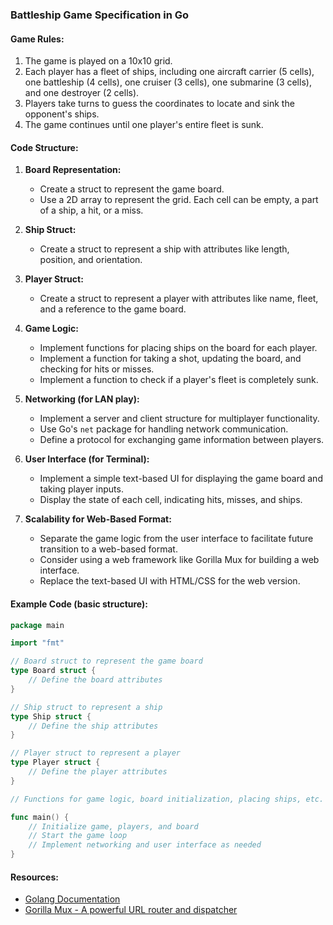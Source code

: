 ### Battleship Game Specification in Go

#### Game Rules:
1. The game is played on a 10x10 grid.
2. Each player has a fleet of ships, including one aircraft carrier (5 cells), one battleship (4 cells), one cruiser (3 cells), one submarine (3 cells), and one destroyer (2 cells).
3. Players take turns to guess the coordinates to locate and sink the opponent's ships.
4. The game continues until one player's entire fleet is sunk.

#### Code Structure:
1. **Board Representation:**
   - Create a struct to represent the game board.
   - Use a 2D array to represent the grid. Each cell can be empty, a part of a ship, a hit, or a miss.

2. **Ship Struct:**
   - Create a struct to represent a ship with attributes like length, position, and orientation.

3. **Player Struct:**
   - Create a struct to represent a player with attributes like name, fleet, and a reference to the game board.

4. **Game Logic:**
   - Implement functions for placing ships on the board for each player.
   - Implement a function for taking a shot, updating the board, and checking for hits or misses.
   - Implement a function to check if a player's fleet is completely sunk.

5. **Networking (for LAN play):**
   - Implement a server and client structure for multiplayer functionality.
   - Use Go's `net` package for handling network communication.
   - Define a protocol for exchanging game information between players.

6. **User Interface (for Terminal):**
   - Implement a simple text-based UI for displaying the game board and taking player inputs.
   - Display the state of each cell, indicating hits, misses, and ships.

7. **Scalability for Web-Based Format:**
   - Separate the game logic from the user interface to facilitate future transition to a web-based format.
   - Consider using a web framework like Gorilla Mux for building a web interface.
   - Replace the text-based UI with HTML/CSS for the web version.

#### Example Code (basic structure):

```go
package main

import "fmt"

// Board struct to represent the game board
type Board struct {
    // Define the board attributes
}

// Ship struct to represent a ship
type Ship struct {
    // Define the ship attributes
}

// Player struct to represent a player
type Player struct {
    // Define the player attributes
}

// Functions for game logic, board initialization, placing ships, etc.

func main() {
    // Initialize game, players, and board
    // Start the game loop
    // Implement networking and user interface as needed
}
```

#### Resources:
- [Golang Documentation](https://golang.org/doc/)
- [Gorilla Mux - A powerful URL router and dispatcher](https://github.com/gorilla/mux)